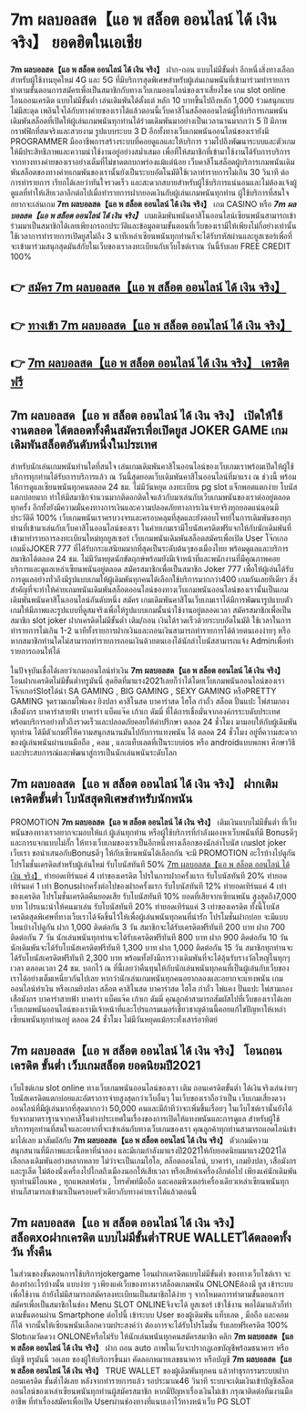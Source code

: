 # 7m ผลบอลสด【แอ พ สล็อต ออนไลน์ ได้ เงิน จริง】  ยอดฮิตในเอเชีย 

**7m ผลบอลสด【แอ พ สล็อต ออนไลน์ ได้ เงิน จริง】** ฝาก-ถอน แบบไม่มีขั้นต่ำ  อีกหนึ่งสิ่งทางเลือกสำหรับผู้ใช้งานยุคใหม่ 4G และ 5G ที่มีบริการสุดพิเศษสำหรับผู้เล่นเกมพนันที่เข้ามาร่วมทำรายการทำตามขั้นตอนการสมัครเพื่อเป็นสมาชิกกับทางเว็บเกมออนไลน์ของเราเสี่ยงโชค เกม slot online โอนถอนเครดิต แบบไม่มีขั้นต่ำ เล่นเดิมพันได้ตั้งแต่ หลัก 10 บาทขึ้นไปถึงหลัก 1,000 ร่วมสนุกแบบไม่มีสะดุด เพลินใจได้กับทางค่ายของเราได้แล้วตอนนี้เว็บคาสิโนสล็อตออนไลน์ผู้ให้บริการเกมพนันเดิมพันสล็อตที่เปิดให้ผู้เล่นเกมพนันทุกท่านได้ร่วมเดิมพันมาอย่างเป็นเวลานานมากกว่า 5 ปี มีภาพกราฟฟิกที่สมจริงและสวยงาม รูปแบบระบบ 3 D
อีกทั้งทางเว็บเกมพนันออนไลน์ของเรายังมี  PROGRAMMER มืออาชีพการสร้างระบบที่คอยดูแลและให้บริการ  รวมไปถึงพัฒนาระบบและตัวเกมให้มีประสิทธิภาพและความน่าใช้งานอยู่อย่างสม่ำเสมอ เพื่อที่ให้สมาชิกที่เข้ามาใช้งานได้รับการบริการจากทางทางค่ายของเราอย่างเต็มที่ไม่ขาดตกบกพร่องแม้แต่น้อย เว็บคาสิโนสล็อตผู้บริการเกมพนันเดิมพันสล็อตของทางค่ายเกมพันของเรานั้นยังเป็นระบบอัตโนมัติใช้เวลาทำรายการไม่เกิน 30 วินาที ต่อการทำรายการ เรียกได้เลยว่าทันใจรวดเร็ว และสะดวกสบายสำหรับผู้ใช้บริการแน่นอนและไม่ต้องแจ้งผู้ดูแลที่ทำให้เสียเวลาอีกต่อไปเมื่อทำรายการฝากยอดเงินกับผู้เล่นเกมพนันทุกท่าน
ผู้ใช้บริการที่สนใจอยากจะเล่นเกม **7m ผลบอลสด【แอ พ สล็อต ออนไลน์ ได้ เงิน จริง】** เกม CASINO  หรือ ***7m ผลบอลสด【แอ พ สล็อต ออนไลน์ ได้ เงิน จริง】*** เกมเดิมพันพนันคาสิโนออนไลน์เซียนพนันสามารถเข้าร่วมมาเป็นสมาชิกได้เลยเพียงกรอกประวัติและข้อมูลตามขั้นตอนที่เว็บของเรามีให้เพียงไม่กี่อย่างเท่านั้น ใช้เวลาการทำรายการเปิดยูสไม่ถึง 3 นาทีเหล่าเซียนพนันทุกท่านก็จะได้รับรหัสผ่านและยูสเซอร์เพื่อที่จะเข้ามาร่วมสนุกสุดมันส์กับในเว็บของเราลงทะเบียนกับเว็บไซต์เราณ วันนี้รับเลย FREE CREDIT 100%

## 👉 [สมัคร 7m ผลบอลสด【แอ พ สล็อต ออนไลน์ ได้ เงิน จริง】](https://archa888.com/)
## 👉 [ทางเข้า 7m ผลบอลสด【แอ พ สล็อต ออนไลน์ ได้ เงิน จริง】](https://archa888.com/)
## 👉 [7m ผลบอลสด【แอ พ สล็อต ออนไลน์ ได้ เงิน จริง】 เครดิตฟรี](https://archa888.com/)

## 7m ผลบอลสด【แอ พ สล็อต ออนไลน์ ได้ เงิน จริง】 เปิดให้ใช้งานตลอด ได้ตลอดทั้งคืนสมัครเพื่อเปิดยูส JOKER GAME เกมเดิมพันสล็อตอันดับหนึ่งในประเทศ

สำหรับนักเล่นเกมพนันท่านใดที่สนใจ เล่นเกมเดิมพันคาสิโนออนไลน์ของเว็บเกมเราพร้อมเปิดให้ผู้ใช้บริการทุกท่านได้รับการบริการแล้ว ณ วันนี้สุดยอดเว็บเดิมพันคาสิโนออนไลน์ที่มาแรง ณ ช่วงนี้ พร้อมให้การดูแลเซียนพนันทุกคนตลอด 24 ชม. ไม่มีวันหยุด ลงทะเบียน pg slot แจ็กพอตแตกง่าย โบนัสแตกบ่อยมาก ทำให้มีสมาชิกจำนวนมากติดอกติดใจแล้วกับมาเล่นกับเว็บเกมพนันของเราต่ออยู่ตลอดทุกครั้ง อีกทั้งยังมีความมั่นคงทางการเงินและความปลอดภัยทางการเงินจ่ายจริงทุกยอดแน่นอนมีประวัติดี 100% เว็บเกมพนันเราครบวงจรและครอบคลุมที่สุดและยังตอบโจทย์ในการเดิมพันของทุกท่านที่เข้ามาเล่นกับเว็บคาสิโนออนไลน์ของเรา
ในค่ายเกมเรามีโบนัสเครดิตฟรีแจกให้กับนักเดิมพันที่เข้ามาทำรายการลงทะเบียนใหม่ทุกยูสเซอร์ เว็บเกมพนันเดิมพันสล็อตสมัครเพื่อเปิด User โจ๊กเกอเกมมิ่งJOKER 777 ที่ได้รับกระแสนิยมมากที่สุดเป็นระดับต้นๆของเมืองไทย พร้อมดูแลและบริการสมาชิกได้ตลอด 24 ชม. ไม่มีวันหยุดนักขัตฤกษ์พร้อมยังมีเจ้าหน้าที่และพนักงานที่มีคุณภาพคอยบริการและดูแลเหล่าเซียนพนันอยู่ตลอด สมัครสมาชิกเพื่อเป็นสมาชิก Joker 777 เพื่อให้ผู้เล่นได้รับการดูแลอย่างทั่วถึงมีรูปแบบเกมให้ผู้เดิมพันทุกคนได้เลือกใช้บริการมากกว่า400 เกมกันเลยทีเดียว
สิ่งสำคัญที่จะทำให้ค่ายเกมพนันเดิมพันสล็อตออนไลน์ของทางเว็บเกมพนันออนไลน์ของเรานั้นเป็นเกมเดิมพันพนันคาสิโนออนไลน์อันดับหนึ่ง สมัคร  เกมเดิมพันคาสิโนเว็บเกมเราได้มีการพัฒนารูปแบบตัวเกมให้มีภาพและรูปแบบที่ดูสมจริงเพื่อให้รูปแบบเกมนั้นน่าใช้งานอยู่ตลอดเวลา สมัครสมาชิกเพื่อเป็นสมาชิก slot joker ฝากเครดิตไม่มีขั้นต่ำ เติม/ถอน เงินได้รวดเร็วด้วยระบบอัตโนมัติ ใช้เวลาในการทำรายการไม่เกิน 1-2 นาทีทั้งรายการฝากเงินและถอนเงินสามารถทำรายการได้ด้วยตนเองง่ายๆ หรือหากสมาชิกท่านใดไม่สามารถทำรายการถอนเงินด้วยตนเองได้นักล่าโบนัสสามารถแจ้ง Adminเพื่อทำรายการถอนให้ได้

ในปัจจุบันเชื่อได้เลยว่าเกมออนไลน์ทำเงิน **7m ผลบอลสด【แอ พ สล็อต ออนไลน์ ได้ เงิน จริง】** โอนฝากเครดิตไม่มีขั้นต่ำทรูมันนี่ สุดฮิตที่มาแรง2021เลยก็ว่าได้โดยเว็บเกมพนันออนไลน์ของเรา โจ๊กเกอร์Slotได้นำ SA GAMING , BIG GAMING , SEXY GAMING หรือPRETTY GAMING จุดรวมเกมไพ่แคง  ยิงปลา คาสิโนสด บาคาร่าสด ไฮโล กำถั่ว สล็อต ปั่นแปะ ไพ่สามกอง เสือมังกร บาคาร่าสายฟ้า บาคาร่า แบ็คแจ๊ค เก้าเก ดัมมี่ ที่ได้การเชื่อมั่นจากองค์กรระบดับประเทศ พร้อมบริการอย่างทั่วถึงรวดเร็วและปลอดภัยคอยให้คำปรึกษา ตลอด 24 ชั่วโมง มามอบให้กับผู้เดิมพันทุกท่าน ได้มีตัวเกมที่ให้ความสนุกสนานมันไปกับการแทงพนัน ได้ ตลอด 24 ชั่วโมง อยู่ที่ความสะดวกของผู้เล่นพนันผ่านบนมือถือ , คอม , และแท็บเลตที่เป็นระบบios หรือ androidแบบพกพา ศึกษาวิธีและประสบการณ์และพัฒนาสู่การเป็นนักเล่นพนันระดับโลก

## 7m ผลบอลสด【แอ พ สล็อต ออนไลน์ ได้ เงิน จริง】 ฝากเติมเครดิตขั้นต่ำ โบนัสสุดพิเศษสำหรับนักพนัน

 PROMOTION  **7m ผลบอลสด【แอ พ สล็อต ออนไลน์ ได้ เงิน จริง】** เติมเงินแบบไม่มีขั้นต่ำ ที่เว็บพนันของทางเราอยากจะมอบให้แก่  ผู้เล่นทุกท่าน หรือผู้ใช้บริการที่กำลังมองหาเว็บพนันที่มี Bonusดีๆ และการแจกแบบไม่กั๊ก ให้ทางเว็บเกมของเราเป็นอีกหนึ่งทางเลือกของนักล่าโบนัส เกมslot joker เว็บเรา ขอนำเสนอกับBonusดีๆ ให้กับเซียนพนันได้เลือกกัน จะมี PROMOTION อะไรบ้างไปดูกัน
โปรโมชั่นเครดิตสำหรับผู้เล่นใหม่ รับโบนัสทันที 50% [7m ผลบอลสด【แอ พ สล็อต ออนไลน์ ได้ เงิน จริง】](https://archa888.com/) ทำยอดเทิร์นแค่ 4 เท่าของเครดิต
โปรในการฝากครั้งแรก รับโบนัสทันที 20% ทำยอดเทิร์นแค่ 1 เท่า
Bonusฝากครั้งต่อไปของฝากครั้งแรก รับโบนัสทันที 12% ทำยอดเทิร์นแค่ 4 เท่าของเครดิต
โปรโมชั่นเครดิตคืนยอดเสีย รับโบนัสทันที 10% ยอดที่เสียจากเซียนพนัน สูงสุดถึง7,000 บาท
โปรแนะนำให้คนมาเล่น รับโบนัสทันที 20% ทำยอดเทิร์นแค่ 3 เท่าของเครดิต
ทั้งนี้โบนัสเครดิตสุดพิเศษที่ทางเว็บเราได้จัดขึ้นไว้ให้เพื่อผู้เล่นพนันทุกคนที่น่ารัก โปรโมชั่นฝากบ่อย จะมีแบบไหนบ้างไปดูกัน
ฝาก 1,000 ติดต่อกัน 3 วัน สมาชิกจะได้รับเครดิตฟรีทันที 200 บาท
ฝาก 700 ติดต่อกัน 7 วัน นักเล่นพนันทุกท่านจะได้รับเครดิตฟรีทันที 800 บาท
ฝาก 900 ติดต่อกัน 10 วัน นักเดิมพันจะได้รับโบนัสเครดิตฟรีทันที 1,300 บาท
ฝาก 1,000 ติดต่อกัน 15 วัน สมาชิกทุกท่านจะได้รับโบนัสเครดิตฟรีทันที 2,300 บาท
พร้อมทั้งยังมีการวางเดิมพันที่จะได้ลุ้นรับรางวัลใหญ่ในทุกๆเวลา ตลอดเวลา 24 ชม. บอกไว้ ณ ที่นี้เลยว่าคืนทุนให้กับนักเล่นพนันทุกคนที่เป็นผู้เล่นกับเว็บของเราได้อย่างเต็มเหนี่ยวกันไปเลย หากว่านักเล่นเกมพนันทุกคนอยากลองและอยากจะแทงพนัน เกมออนไลน์ทำเงิน หรือเกมยิงปลา สล็อต คาสิโนสด บาคาร่าสด ไฮโล กำถั่ว ไพ่แคง ปั่นแปะ ไพ่สามกอง เสือมังกร บาคาร่าสายฟ้า บาคาร่า แบ็คแจ๊ค เก้าเก ดัมมี่ คุณลูกค้าสามารถสัมผัสไปที่เว็บของเราได้เลย เว็บเกมพนันออนไลน์ของเรามีเจ้าหน้าที่และโปรแกรมเมอร์เชี่ยวชาญด้านนี้คอยแก้ไขปัญหาให้เหล่าเซียนพนันทุกท่านอยู่ ตลอด 24 ชั่วโมง ไม่มีวันหยุดแม้กระทั่งเสาร์อาทิตย์

## 7m ผลบอลสด【แอ พ สล็อต ออนไลน์ ได้ เงิน จริง】 โอนถอนเครดิต ขั้นต่ำ  เว็บเกมสล็อต ยอดนิยมปี2021

เว็บไซต์เกม slot online ทางเว็บเกมพนันออนไลน์ของเรา เติม ถอนเครดิตขั้นต่ำ ได้เงินจริงเล่นง่ายๆ โบนัสเครดิตแตกบ่อยและอัตราการจ่ายสูงสุดกว่าเว็บอื่นๆ ในเว็บของเราถือว่าเป็น เว็บเกมเสี่ยงดวงออนไลน์ที่มีผู้เล่นมากที่สุดมากกว่า 50,000 คนและมีถ้าทีว่าจะเพิ่มขึ้นเรื่อยๆ ในเว็บไซต์เรานั้นยังได้รับจากมาตราฐานจากคาสิโนต่างประเทศในเรื่องของการเปิดให้แทงพนันและการดูแล สำหรับผู้ใช้บริการทุกท่านที่สนใจและอยากที่จะเข้าเล่นกับทางเว็บเกมของเรา คุณลูกค้าทุกท่านสามารถแอดไลน์เข้ามาได้เลย
	มาสัมผัสกับ **7m ผลบอลสด【แอ พ สล็อต ออนไลน์ ได้ เงิน จริง】** ตัวเกมมีความสนุกสนานที่มีภาพและเนื้อหาที่น่าลอง และมีเกมกำลังมาแรงปี2021ให้กับยอดนิยมมาแรง2021ได้เลือกลงเดิมพันอย่างหลากหลาย  ไม่ว่าจะเป็นเกมไฮโล, สล็อตออนไลน์, บาคาร่า, เกมยิงปลา, เสือมังกร และรูเล็ต ไม่ต้องนั่งเครื่องไปไกลถึงเมืองนอกให้เสียเวลา หรือเสียค่าเครื่องอีกต่อไป เพียงแค่นักเดิมพันทุกท่านมีไอแพด , ทุกแพลตฟอร์ม , โทรศัพท์มือถือ และคอมพิวเตอร์เครื่องเดียวเหล่าเซียนพนันทุกท่านก็สามารถเข้ามาเป็นครอบครัวเดียวกับทางค่ายเราได้แล้วตอนนี้

## 7m ผลบอลสด【แอ พ สล็อต ออนไลน์ ได้ เงิน จริง】 สล็อตxoฝากเครดิต แบบไม่มีขั้นต่ำTRUE WALLETได้ตลอดทั้งวัน ทั้งคืน

ในส่วนของขั้นตอนการใช้บริการjokergame โอนฝากเครดิตแบบไม่มีขั้นต่ำ ของทางเว็บไซต์เรา จะต้องทำอะไรบ้างนั้น แบบง่าย ๆ เพียงแค่เว็บของทางเราสล็อตเกมพนัน ONLONEต้องมี ยูส เข้าระบบเพื่อใช้งาน ถ้ายังไม่มีสามารถสมัครลงทะเบียนเป็นสมาชิกได้ง่าย ๆ จากโหมดการทำตามขั้นตอนการสมัครเพื่อเป็นสมาชิกในช่อง Menu SLOT ONLINEจึงจะได้ ยูสเซอร์ เข้าใช้งาน พอได้มาแล้วก็ทำตามขั้นตอนผ่าน Smartphone ต่อไปนี้
เข้าระบบ User  ของผู้เดิมพัน แท็บเลต , มือถือ และคอมก็ได้
จากนั้นให้เซียนพนันเลือกความประสงค์ว่า ต้องการจะได้รับโปรโมชั่น รับเลยฟรีเครดิต 100% Slotเกมวัดดวง ONLONEหรือไม่รับ
ให้นักเล่นพนันทุกคนสมัครสมาชิก คลิก **7m ผลบอลสด【แอ พ สล็อต ออนไลน์ ได้ เงิน จริง】** ฝาก ถอน auto ภาพในเว็บจะปรากฏเลขบัญชีพร้อมธนาคาร หรือบัญชี ทรูมันนี่ วอเลท ของผู้ให้บริการขึ้นมา
คัดลอกหมายเลขธนาคาร หรือบัญชี **7m ผลบอลสด【แอ พ สล็อต ออนไลน์ ได้ เงิน จริง】** TRUE WALLET ของผู้เดิมพันทุกคน แล้วทำธุรกรรมระบบฝากถอนเครดิต ขั้นต่ำได้เลย
หลังจากทำรายการแล้ว รอประมาณ46 วินาที ระบบจะเติมเงินเข้าบัญชีสล็อตออนไลน์ของเหล่าเซียนพนันทุกท่านผู้สมัครสมาชิก
หากมีปัญหาเรื่องเงินไม่เข้า กรุณาติดต่อทีมงานมืออาชีพ ที่ทำเรื่องสมัครเพื่อเปิด Userผ่านช่องทางที่แนบเอาไว้ทางหน้าเว็บ PG SLOT


